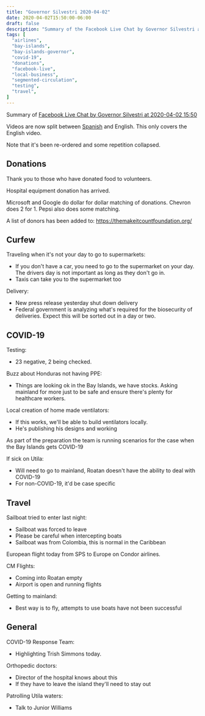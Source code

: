 ```yaml
---
title: "Governor Silvestri 2020-04-02"
date: 2020-04-02T15:50:00-06:00
draft: false
description: "Summary of the Facebook Live Chat by Governor Silvestri at 2020-04-02 15:50"
tags: [
  "airlines",
  "bay-islands",
  "bay-islands-governor",
  "covid-19",
  "donations",
  "facebook-live",
  "local-business",
  "segmented-circulation",
  "testing",
  "travel",
]
---
```


Summary of [Facebook Live Chat by Governor Silvestri at 2020-04-02
15:50](https://www.facebook.com/gobernacionislas/videos/523956691584169)

Videos are now split between [Spanish](https://www.facebook.com/gobernacionislas/videos/2267952660177953) and English. This only covers the English video.

Note that it's been re-ordered and some repetition collapsed.

Donations
---------

Thank you to those who have donated food to volunteers.

Hospital equipment donation has arrived. 

Microsoft and Google do dollar for dollar matching of donations.
Chevron does 2 for 1. Pepsi also does some matching.

A list of donors has been added to: https://themakeitcountfoundation.org/

Curfew
------

Traveling when it's not your day to go to supermarkets:
* If you don't have a car, you need to go to the supermarket on your day. The
  drivers day is not important as long as they don't go in.
* Taxis can take you to the supermarket too

Delivery:
* New press release yesterday shut down delivery
* Federal government is analyzing what's required for the biosecurity of
  deliveries. Expect this will be sorted out in a day or two.

COVID-19
-------

Testing:
* 23 negative, 2 being checked.

Buzz about Honduras not having PPE:
* Things are looking ok in the Bay Islands, we have stocks. Asking mainland for
  more just to be safe and ensure there's plenty for healthcare workers.

Local creation of home made ventilators:
* If this works, we'll be able to build ventilators locally.
* He's publishing his designs and working 

As part of the preparation the team is running scenarios for the case when the
Bay Islands gets COVID-19

If sick on Utila:
* Will need to go to mainland, Roatan doesn't have the ability to deal with
  COVID-19
* For non-COVID-19, it'd be case specific

Travel
------

Sailboat tried to enter last night:
* Sailboat was forced to leave
* Please be careful when intercepting boats
* Sailboat was from Colombia, this is normal in the Caribbean

European flight today from SPS to Europe on Condor airlines.

CM Flights:
* Coming into Roatan empty
* Airport is open and running flights

Getting to mainland:
* Best way is to fly, attempts to use boats have not been successful

General
-------

COVID-19 Response Team:
* Highlighting Trish Simmons today.

Orthopedic doctors:
* Director of the hospital knows about this
* If they have to leave the island they'll need to stay out

Patrolling Utila waters:
* Talk to Junior Williams
